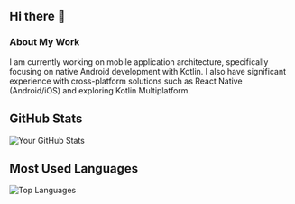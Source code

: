 ## Hi there 👋

<!--
**karthiganesan90/karthiganesan90** is a ✨ _special_ ✨ repository because its `README.md` (this file) appears on your GitHub profile.

Here are some ideas to get you started:

- 🔭 I’m currently working on 
- 🌱 I’m currently learning ...
- 👯 I’m looking to collaborate on ...
- 🤔 I’m looking for help with ...
- 💬 Ask me about ...
- 📫 How to reach me: ...
- 😄 Pronouns: ...
- ⚡ Fun fact: ...
-->

### About My Work

I am currently working on mobile application architecture, specifically focusing on native Android development with Kotlin. I also have significant experience with cross-platform solutions such as React Native (Android/iOS) and exploring Kotlin Multiplatform.

## GitHub Stats

<img src="https://github-readme-stats.vercel.app/api?username=karthiganesan90&show_icons=true&theme=dark" alt="Your GitHub Stats" />

## Most Used Languages

<img src="https://github-readme-stats.vercel.app/api/top-langs/?username=karthiganesan90&layout=compact&theme=dark" alt="Top Languages" />
